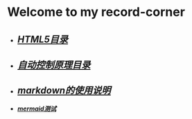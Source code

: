 # Welcome to my record-corner

* ## [***<u>HTML5目录</u>***](./html/html.md) 

* ## [***<u>自动控制原理目录</u>***](./pac/pac.md) 

* ## [***<u>markdown的使用说明</u>***](./markdown/markdown_grammar.md)

* [***<u>mermaid测试</u>***](./mermaid.html)


